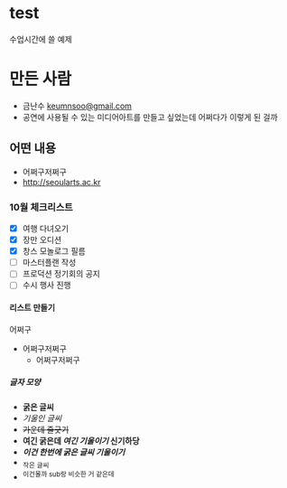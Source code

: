# test
수업시간에 쓸 예제

# 만든 사람
* 금난수 <keumnsoo@gmail.com>
* 공연에 사용될 수 있는 미디어아트를 만들고 싶었는데 어쩌다가 이렇게 된 걸까

## 어떤 내용
* 어쩌구저쩌구
* http://seoularts.ac.kr

### 10월 체크리스트
- [x] 여행 다녀오기
- [x] 장만 오디션
- [x] 창스 모놀로그 필름
- [ ]  마스터플랜 작성
- [ ]  프로덕션 정기회의 공지
- [ ]  수시 행사 진행

#### 리스트 만들기
어쩌구
  - 어쩌구저쩌구
    - 어쩌구저쩌구

##### 글자 모양
- **굵은 글씨**
- *기울인 글씨*
- ~~가운데 줄긋기~~
- **여긴 굵은데 _여긴 기울이기_ 신기하당**
- ***이건 한번에 굵은 글씨 기울이기***
- <sub>작은 글씨</sub>
- <sup>이건몰까 sub랑 비슷한 거 같은데</sup>
